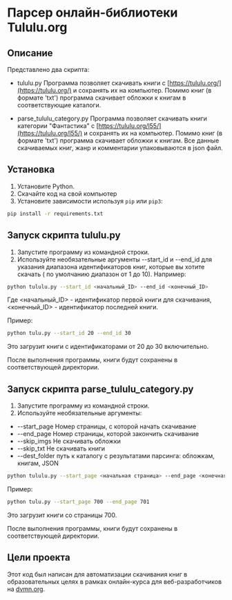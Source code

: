 # Парсер онлайн-библиотеки Tululu.org

## Описание

Представлено два скрипта:

- tululu.py  Программа позволяет скачивать книги с [https://tululu.org/](https://tululu.org/) и сохранять их на компьютер. Помимо книг (в формате 'txt') программа скачивает обложки к книгам в соответствующие каталоги.

- parse_tululu_category.py Программа позволяет скачивать книги категории "Фантастика" с [https://tululu.org/l55/](https://tululu.org/l55/) и сохранять их на компьютер. Помимо книг (в формате 'txt') программа скачивает обложки к книгам. Все данные скачиваемых книг, жанр и комментарии упаковываются в json файл.


## Установка
1. Установите Python.
2. Скачайте код на свой компьютер
3. Установите зависимости используя `pip` или `pip3`:

```bash
pip install -r requirements.txt
```

## Запуск скрипта tululu.py

1. Запустите программу из командной строки.
2. Используйте необязательные аргументы --start_id и --end_id для указания диапазона идентификаторов книг, которые вы хотите скачать ( по умолчанию диапазон от 1 до 10). Например:

```bash
python tululu.py --start_id <начальный_ID> --end_id <конечный_ID>
```
Где <начальный_ID> - идентификатор первой книги для скачивания, <конечный_ID> - идентификатор последней книги.

Пример:

```bash
python tulu.py --start_id 20 --end_id 30
```
Это загрузит книги с идентификаторами от 20 до 30 включительно.

После выполнения программы, книги будут сохранены в соответствующей директории.

## Запуск скрипта parse_tululu_category.py

1. Запустите программу из командной строки.
2. Используйте необязательные аргументы:
- --start_page  Номер страницы, с которой начать скачивание
- --end_page  Номер страницы, которой закончить скачивание
- --skip_imgs  Не скачивать обложки
- --skip_txt  Не скачивать книги
- --dest_folder  путь к каталогу с результатами парсинга: обложкам, книгам, JSON

```bash
python tululu.py --start_page <начальная страница> --end_page <конечная страница не включительно>
```

Пример:

```bash
python tulu.py --start_page 700 --end_page 701
```
Это загрузит книги со страницы 700.

После выполнения программы, книги будут сохранены в соответствующей директории.

## Цели проекта
Этот код был написан для автоматизации скачивания книг в образовательных целях в рамках онлайн-курса для веб-разработчиков на [dvmn.org](https://dvmn.org/).